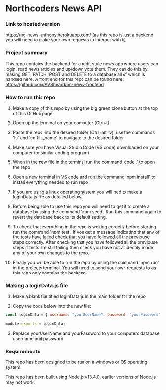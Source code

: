 # Northcoders News API

### Link to hosted version

https://nc-news-anthony.herokuapp.com/ (as this repo is just a backend you will need to make your own requests to interact with it)

### Project summary

This repo contains the backend for a redit style news app where users can login, read news articles and up/down vote them. They can do this by making GET, PATCH, POST and DELETE to a database all of which is handled here. A front end for this repo can be found here: https://github.com/AVSheard/nc-news-frontend

### How to run this repo

1. Make a copy of this repo by using the big green clone button at the top of this GitHub page

2. Open up the terminal on your computer (Ctrl+t)

3. Paste the repo into the desired folder (Ctrl+alt+v), use the commands 'ls' and 'cd file_name' to navigate to the desired folder 

4. Make sure you have Visual Studio Code (VS code) downloaded on your computer (or similar coding program)

5. When in the new file in the terminal run the command 'code .' to open the repo

6. Open a new terminal in VS code and run the command 'npm install' to install everything needed to run repo

7. If you are using a linux operating system you will ned to make a loginData.js file as detailed below. 

8. Before being able to use this repo you will need to get it to create a database by using the command 'npm seed'. Run this command again to revert the database back to its default setting. 

9. To check that everything in the repo is woking corectly before starting run the command 'npm test'. If you get a message indicating that any of the tests have failed check that you have followed all the previouse steps correctly. After checking that you have followed all the previouse steps if tests are still failing then check you have not acidentily made any of your own changes to the repo.

10. Finally you will be able to run the repo by using the command 'npm run' in the projects terminal. You will need to send your own requests to as this repo only contains the backend.

### Making a loginData.js file

1. Make a blank file titled loginData.js in the main folder for the repo

2. Copy the code below into the new file:

```javascript
const loginData = { username: "yourUserName", password: "yourPassword" };

module.exports = loginData;
```

3. Replace yourUserName and yourPassword to your computers database username and password

### Requirements

This repo has been designed to be run on a windows or OS operating system. 

This repo has been built using Node.js v13.4.0, earlier versions of Node.js may not work.
